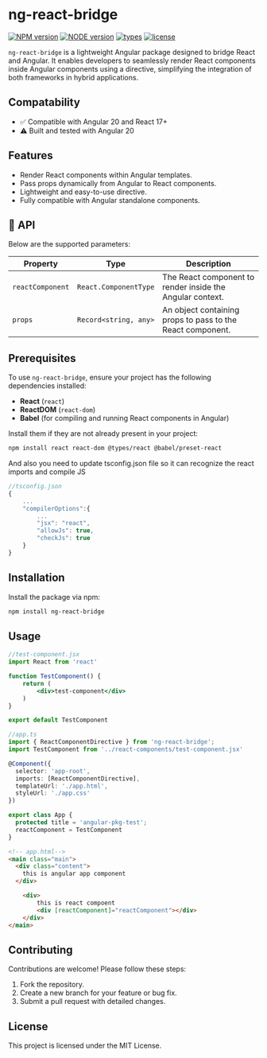 # ng-react-bridge

[![NPM version](https://img.shields.io/badge/npm-v10.7.0-brightgreen)](https://www.npmjs.com/package/ng-react-bridge)
[![NODE version](https://img.shields.io/badge/node-v20.14.0-brightgreen)](https://www.npmjs.com/package/ng-react-bridge)
[![types](https://img.shields.io/badge/types-TypeScript-blue)](https://www.npmjs.com/package/ng-react-bridge)
[![license](https://img.shields.io/github/license/john310897/ng-react-bridge)]()

`ng-react-bridge` is a lightweight Angular package designed to bridge React and Angular. It enables developers to seamlessly render React components inside Angular components using a directive, simplifying the integration of both frameworks in hybrid applications.

## Compatability

- ✅ Compatible with Angular 20 and React 17+
- ⚠️ Built and tested with Angular 20

## Features

- Render React components within Angular templates.
- Pass props dynamically from Angular to React components.
- Lightweight and easy-to-use directive.
- Fully compatible with Angular standalone components.

## 🔧 API

Below are the supported parameters:

| Property   | Type                 | Description                                                             |
|------------|----------------------|-------------------------------------------------------------------------|
| `reactComponent` | `React.ComponentType` | The React component to render inside the Angular context.              |
| `props`     | `Record<string, any>` | An object containing props to pass to the React component.             |

## Prerequisites

To use `ng-react-bridge`, ensure your project has the following dependencies installed:

- **React** (`react`)
- **ReactDOM** (`react-dom`)
- **Babel** (for compiling and running React components in Angular)

Install them if they are not already present in your project:

```bash
npm install react react-dom @types/react @babel/preset-react
```

And also you need to update tsconfig.json file so it can recognize the react imports and compile JS

```ts
//tsconfig.json
{
    ...
    "compilerOptions":{
        ...
        "jsx": "react",
        "allowJs": true,
        "checkJs": true
    }
}
```

## Installation

Install the package via npm:

```bash
npm install ng-react-bridge
```

## Usage

```jsx
//test-component.jsx
import React from 'react'

function TestComponent() {
    return (
        <div>test-component</div>
    )
}

export default TestComponent
```

```ts
//app.ts
import { ReactComponentDirective } from 'ng-react-bridge';
import TestComponent from '../react-components/test-component.jsx'

@Component({
  selector: 'app-root',
  imports: [ReactComponentDirective],
  templateUrl: './app.html',
  styleUrl: './app.css'
})

export class App {
  protected title = 'angular-pkg-test';
  reactComponent = TestComponent
}
```

```html
<!-- app.html-->
<main class="main">
  <div class="content">
    this is angular app component
  </div>

    <div>
        this is react compoent
        <div [reactComponent]="reactComponent"></div>
    </div>
</main>
```

## Contributing

Contributions are welcome! Please follow these steps:

1. Fork the repository.
2. Create a new branch for your feature or bug fix.
3. Submit a pull request with detailed changes.

## License

This project is licensed under the MIT License.
